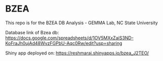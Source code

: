 # BZEA
This repo is for the BZEA DB Analysis - GEMMA Lab, NC State University

Database link of Bzea db: https://docs.google.com/spreadsheets/d/1OV5MXxZaiS3ND-KoFraJh0ujAd48WvzFGPbU-Aqc0Rw/edit?usp=sharing

Shiny app deployed on: https://reshmaraj.shinyapps.io/bzea_J2TEO/
